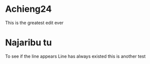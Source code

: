 # Achieng24
This is the greatest edit ever
# Najaribu tu
To see if the line appears
Line has always existed
this is another test